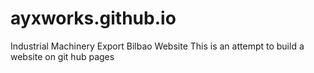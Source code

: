 # ayxworks.github.io
Industrial Machinery Export Bilbao Website 
This is an attempt to build a website on git hub pages
